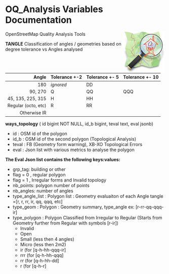 # OQ_Analysis Variables Documentation
OpenStreetMap Quality Analysis Tools 
<img align="right" width="132" height="132" src="../img/OQi_132.png">


**TANGLE** Classification of angles / geometries based on degree tolerance vs Angles analysed

| Angle         | Tolerance +-2 | Tolerance +- 5 | Tolerance +- 10 |
|----------------:|-----------|------------|-------------|
| 180          | *ignored* |      DD      |             |
|  90, 270     |       Q    |     QQ       |    QQQ         |
|  45, 135, 225, 315   |       H        |       HH         |                 |
| Regular (octo, etc)  |       R        |       RR         |                 |
| Otherwise   IR         |               |                |                 |

**ways_topology** 	( id bigint NOT NULL, id_b bigint, teval text, eval jsonb)
- id   : OSM id of the polygon
- id_b : OSM id of the second polygon (Topological Analysis)
- teval : FB (Geometry form warning),  XB-XO Topological Errors
- eval :  Json list with various metrics to analyse the polygon

**The Eval Json list contains the following keys:values:** 
- grp_tag: building or other
- flag = 0 , regular polygon
- flag = 1 , Irregular forms and Invalid topology
- nb_points: polygon number of points
- nb_angles: number of angles
- type_angle_list : Polygon list : Geometry evaluaiton of each Angle  tangle =[r, r, rr, ir, qq, qqq, etc]
- type_geom  :  Polygon : Geometry summary, type_angle ex: [r-rr-qq-qqq-ir]
- type_polygon : Polygon Classified from Irregular to Regular (Starts from Geometry further from Regular with symbols [r-ir])
    * Invalid
    * Open
   * Small (less then 4 angles)
   * Micro (less then 2m2)
   * ir  (for [q-h-hh-qqq-ir]
   * rrr (for [q-h-hh-qqq]
   * rr  (for [q-h-hh-dd]
   * r   (for [q-h-r]

